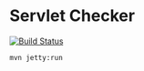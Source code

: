 # Servlet Checker


[![Build Status](https://travis-ci.org/satoruk/servlet-checker.png)](https://travis-ci.org/satoruk/servlet-checker)



```
mvn jetty:run
```

